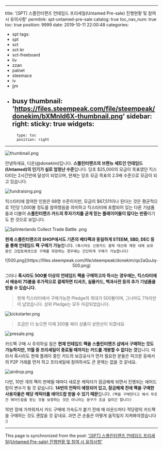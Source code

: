 
---
title: '[SPT] 스플린터랜즈 언테임드 프리세일(Untamed Pre-sale) 진행현황 및 참여 시 유의사항'
permlink: spt-untamed-pre-sale
catalog: true
toc_nav_num: true
toc: true
position: 9999
date: 2019-10-11 22:00:48
categories:
- spt
tags:
- spt
- sct
- sct-kr
- sct-freeboard
- liv
- zzan
- palnet
- steemace
- iv
- jjm
- busy
thumbnail: 'https://files.steempeak.com/file/steempeak/donekim/bXMnld6X-thumbnail.png'
sidebar:
    right:
        sticky: true
widgets:
    -
        type: toc
        position: right
---


![thumbnail.png](https://files.steempeak.com/file/steempeak/donekim/bXMnld6X-thumbnail.png)

안녕하세요, 디온(@donekim)입니다. **스플린터랜즈의 브랜뉴 세트인 언테임드(Untamed)의 인기가 실로 엄청난 수준**입니다. 당초 $25,000의 모금이 목표였던 킥스타터는 2시간만에 달성이 되었으며, 현재는 당초 모금 목표의 2.5배 수준으로 모금이 되고 있습니다.

![fundraising.png](https://files.steempeak.com/file/steempeak/donekim/PCofyleU-fundraising.png)

킥스타터에 참여한 인원은 68명 수준이지만, 모금이 $67,511이나 된다는 것은 평균적으로 1인당 1,000불 정도를 참여했음을 의미하고 킥스타터에 포함되어 있는 다른 기념품들과 더불어 **스플린터랜즈 카드의 투자가치를 굳게 믿는 플레이어들이 많다는 반증**이기도 한 것으로 보입니다.

![Splinterlands  Collect  Trade  Battle .png](https://files.steempeak.com/file/steempeak/donekim/JZyNTBaF-Splinterlands20-20Collect2020Trade2020Battle20.png)

**현재 스플린터랜즈의 SHOP에서도 기존의 베타팩과 동일하게 STEEM, SBD, DEC 등을 통해 언테임드 팩 구매가 가능**합니다. `(혹시라도 신용카드 결제 대신에 계정 내에 보유 중인 크립토애셋으로 구매를 희망하는 경우에는 간단하게 구매가 가능합니다)`

<center>![500.png](https://files.steempeak.com/file/steempeak/donekim/qx2aQuJq-500.png)</center>

그러나 **혹시라도 500불 이상의 언테임드 팩을 구매하고자 하시는 경우에는, 킥스타터에서 배송비 75불을 추가적으로 결제하면 티셔츠, 실물카드, 백과사전 등의 추가 기념품을 받을 수 있습니다.**

> 현재 킥스타터에서 구매가능한 Pledge의 최대가 500불이며, 그나마도 7자리만이 남았습니다. 상위 Pledge는 모두 마감되었습니다. 

![kickstarter.png](https://files.steempeak.com/file/steempeak/donekim/DfjRyiA1-kickstarter.png)

> 조금만 더 늦으면 이제 200불 짜리 상품이 상한선이 되겠네요

![presale.png](https://files.steempeak.com/file/steempeak/donekim/vOJA8uX0-presale.png)

카드팩 구매 시 주의하실 점은 **현재 언테임드 팩을 스플린터랜즈 샵에서 구매하는 것도 가능하지만, 11월 중 프리세일이 종료될 때까지는 카드를 개봉할 수 없다는 것**입니다. 따라서 혹시라도 현재 플레이 중인 카드의 보강공사가 먼저 필요한 분들은 피크몬 등에서의 P2P 거래를 먼저 하고 프리세일에 참여하셔도 큰 문제는 없을 것 같네요.

![airdrop.png](https://files.steempeak.com/file/steempeak/donekim/D0wBtd4q-airdrop.png)

다만, 10만 개의 팩이 판매될 때마다 새로운 캐릭터가 잠금해제 되면서 진행되는 에어드랍이 변수가 될 것 같습니다. **14번의 언락이 예정되어 있고, 잠금해제 전에 팩을 구매한 사용자들은 해당 캐릭터를 에어드랍 받을 수 있기 때문**입니다. `(팩을 구매한다고 해서 무조건 에어드랍을 받는 것을 보장하는 것은 아니라는 문구가 조금 걸리긴 합니다)`

10만 장에 가까워져서 카드 구매에 가속도가 붙기 전에 매 라운드마다 적당량의 카드팩을 구매하는 것도 괜찮을 것 같네요. 과연 큰 손들은 어떻게 움직일지 지켜봐야겠습니다 :) 

- - -

This page is synchronized from the post: ['[SPT] 스플린터랜즈 언테임드 프리세일(Untamed Pre-sale) 진행현황 및 참여 시 유의사항'](https://steemit.com/@donekim/spt-untamed-pre-sale)

